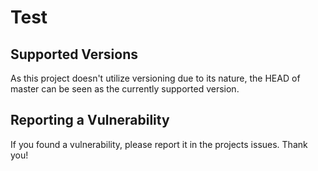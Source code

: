 # Test

## Supported Versions

As this project doesn't utilize versioning due to its nature, the HEAD of master can be seen as the currently supported version.

<!--
| Version | Supported          |
| ------- | ------------------ |
| 5.1.x   | :white_check_mark: |
| 5.0.x   | :x:                |
| 4.0.x   | :white_check_mark: |
| < 4.0   | :x:                |
-->

## Reporting a Vulnerability

If you found a vulnerability, please report it in the projects issues. Thank you!
